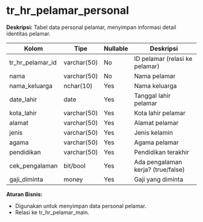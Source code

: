 # tr_hr_pelamar_personal

**Deskripsi:**
Tabel data personal pelamar, menyimpan informasi detail identitas pelamar.

| Kolom            | Tipe         | Nullable | Deskripsi                        |
|------------------|--------------|----------|-----------------------------------|
| tr_hr_pelamar_id | varchar(50)  | No       | ID pelamar (relasi ke pelamar)    |
| nama             | varchar(50)  | No       | Nama pelamar                      |
| nama_keluarga    | nchar(10)    | Yes      | Nama keluarga                     |
| date_lahir       | date         | Yes      | Tanggal lahir pelamar             |
| kota_lahir       | varchar(50)  | Yes      | Kota lahir pelamar                |
| alamat           | varchar(50)  | Yes      | Alamat pelamar                    |
| jenis            | varchar(50)  | Yes      | Jenis kelamin                     |
| agama            | varchar(50)  | Yes      | Agama pelamar                     |
| pendidikan       | varchar(50)  | Yes      | Pendidikan terakhir               |
| cek_pengalaman   | bit/bool     | Yes      | Ada pengalaman kerja? (true/false)|
| gaji_diminta     | money        | Yes      | Gaji yang diminta                 |

**Aturan Bisnis:**
- Digunakan untuk menyimpan data personal pelamar.
- Relasi ke tr_hr_pelamar_main.
